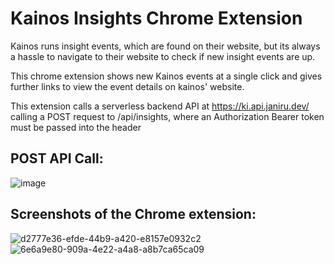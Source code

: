 # Kainos Insights Chrome Extension

Kainos runs insight events, which are found on their website, but its always a hassle to navigate to their website to check if new insight events are up.

This chrome extension shows new Kainos events at a single click and gives further links to view the event details on kainos' website.

This extension calls a serverless backend API at https://ki.api.janiru.dev/ calling a POST request to /api/insights, where an Authorization Bearer token must be passed into the header

## POST API Call:
![image](https://user-images.githubusercontent.com/64431581/184106039-f123aaaa-61b8-4c37-a409-0eef9417b628.png)

## Screenshots of the Chrome extension:

![d2777e36-efde-44b9-a420-e8157e0932c2](https://user-images.githubusercontent.com/64431581/184106179-84c3aec7-18a7-4649-8dd5-75c4714c2a80.jpg)
![6e6a9e80-909a-4e22-a4a8-a8b7ca65ca09](https://user-images.githubusercontent.com/64431581/184106198-46e2e0ae-fc90-4e30-aeac-6c72fe68250f.jpg)
